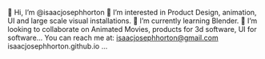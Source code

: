 👋 Hi, I’m @isaacjosephhorton
👀 I’m interested in Product Design, animation, UI and large scale visual installations.
🌱 I’m currently learning Blender.
💞️ I’m looking to collaborate on Animated Movies, products for 3d software, UI for software...
You can reach me at: 
isaacjosephhorton@gmail.com
isaacjosephhorton.github.io
...
